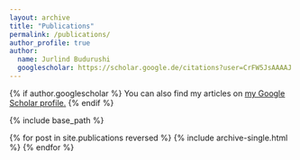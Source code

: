 ```yaml
---
layout: archive
title: "Publications"
permalink: /publications/
author_profile: true
author:
  name: Jurlind Budurushi
  googlescholar: https://scholar.google.de/citations?user=CrFW5JsAAAAJ
---
```


{% if author.googlescholar %}
  You can also find my articles on <u><a href="{{author.googlescholar}}">my Google Scholar profile</a>.</u>
{% endif %}

{% include base_path %}

{% for post in site.publications reversed %}
  {% include archive-single.html %}
{% endfor %}
